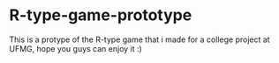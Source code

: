 # R-type-game-prototype
This is a protype of the R-type game that i made for a college project at UFMG, hope you guys can enjoy it :)
